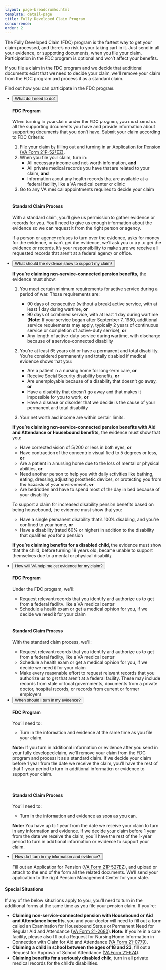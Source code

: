 ```yaml
---
layout: page-breadcrumbs.html
template: detail-page
title: Fully Developed Claim Program
concurrence:
order: 2
---
```


<div class="va-introtext">

The Fully Developed Claim (FDC) program is the fastest way to get your claim processed, and there’s no risk to your taking part in it. Just send in all your evidence, or supporting documents, when you file your claim. Participation in the FDC program is optional and won’t affect your benefits.

If you file a claim in the FDC program and we decide that additional documents exist that we need to decide your claim, we'll remove your claim from the FDC program and process it as a standard claim.

Find out how you can participate in the FDC program.

</div>

<div class="usa-accordion">
<ul class="usa-unstyled-list">
<li>
<button class="usa-button-unstyled usa-accordion-button" aria-controls="need-to-do">What do I need to do?</button>
<div id="need-to-do" class="usa-accordion-content">

#### FDC Program 

When turning in your claim under the FDC program, you must send us all the supporting documents you have and provide information about supporting documents that you don’t have.
Submit your claim according to FDC Criteria:

1. File your claim by filling out and turning in an [Application for Pension (VA Form 21P-527EZ)](/pension/application/527EZ/).
2. When you file your claim, turn in:
    - All necessary income and net-worth information, **and**
    - All private medical records you have that are related to your claim, **and**
    - Information about any health records that are available at a federal facility, like a VA medical center or clinic
3. Go to any VA medical appointments required to decide your claim

<br>

#### Standard Claim Process

With a standard claim, you’ll give us permission to gather evidence or records for you. You’ll need to give us enough information about the evidence so we can request it from the right person or agency.

If a person or agency refuses to turn over the evidence, asks for money for the evidence, or can’t get the evidence, we'll ask you to try to get the evidence or records. It’s your responsibility to make sure we receive all requested records that aren’t at a federal agency or office.

</div>
</li>
<li>
<button class="usa-button-unstyled usa-accordion-button" aria-controls="evidence-must-show">What should the evidence show to support my claim?</button>
<div id="evidence-must-show" class="usa-accordion-content">

**If you’re claiming non-service-connected pension benefits,** the evidence must show:
1. You meet certain minimum requirements for active service during a period of war. Those requirements are:

    - 90 days of consecutive (without a break) active service, with at least 1 day during wartime, **or**
    - 90 days of combined service, with at least 1 day during wartime
    (**Note:** If your service began after September 7, 1980, additional service requirements may apply, typically 2 years of continuous service or completion of active-duty service), **or**
    - Any length of active-duty service during wartime, with discharge because of a service-connected disability

2. You’re at least 65 years old or have a permanent and total disability. You’re considered permanently and totally disabled if medical evidence shows that you:

    - Are a patient in a nursing home for long-term care, **or**
    - Receive Social Security disability benefits, **or**
    - Are unemployable because of a disability that doesn’t go away, **or**
    - Have a disability that doesn’t go away and that makes it impossible for you to work, **or**
    - Have a disease or disorder that we decide is the cause of your permanent and total disability

3. Your net worth and income are within certain limits.

**If you’re claiming non-service-connected pension benefits with Aid and Attendance or Housebound benefits,** the evidence must show that you:

  - Have corrected vision of 5/200 or less in both eyes, **or**
  - Have contraction of the concentric visual field to 5 degrees or less, **or**
  - Are a patient in a nursing home due to the loss of mental or physical abilities, **or**
  - Need another person to help you with daily activities like bathing, eating, dressing, adjusting prosthetic devices, or protecting you from the hazards of your environment, **or**
  - Are bedridden and have to spend most of the day in bed because of your disability

To support a claim for increased disability pension benefits based on being housebound, the evidence must show that you:

  - Have a single permanent disability that’s 100% disabling, and you’re confined to your home, **or**
  - Have a disability (rated 60% or higher) in addition to the disability that qualifies you for a pension

**If you’re claiming benefits for a disabled child,** the evidence must show that the child, before turning 18 years old, became unable to support themselves due to a mental or physical disability.

</div>
</li>
<li>
<button class="usa-button-unstyled usa-accordion-button" aria-controls="va-will-help">How will VA help me get evidence for my claim?</button>
<div id="va-will-help" class="usa-accordion-content">

#### FDC Program

Under the FDC program, we'll:
- Request relevant records that you identify and authorize us to get from a federal facility, like a VA medical center
- Schedule a health exam or get a medical opinion for you, if we decide we need it for your claim

<br>

#### Standard Claim Process

With the standard claim process, we'll:
- Request relevant records that you identify and authorize us to get from a federal facility, like a VA medical center
- Schedule a health exam or get a medical opinion for you, if we decide we need it for your claim
- Make every reasonable effort to request relevant records that you authorize us to get that aren’t at a federal facility. These may include records from state or local governments, documents from a private doctor, hospital records, or records from current or former employers

</div>
</li>
<li>
<button class="usa-button-unstyled usa-accordion-button" aria-controls="when-to-send">When should I turn in my evidence?</button>
<div id="when-to-send" class="usa-accordion-content">

#### FDC Program 

You’ll need to:
- Turn in the information and evidence at the same time as you file your claim.
<div class="usa-alert usa-alert-warning no-background-image">

**Note:** If you turn in additional information or evidence after you send in your fully developed claim, we’ll remove your claim from the FDC program and process it as a standard claim. If we decide your claim before 1 year from the date we receive the claim, you’ll have the rest of that 1-year period to turn in additional information or evidence to support your claim.

</div>

<br>

#### Standard Claim Process

You’ll need to:
- Turn in the information and evidence as soon as you can.

<div class="usa-alert usa-alert-warning no-background-image">

**Note:** You have up to 1 year from the date we receive your claim to turn in any information and evidence. If we decide your claim before 1 year from the date we receive the claim, you’ll have the rest of the 1-year period to turn in additional information or evidence to support your claim.

</div>
</div>
</li>
<li>
<button class="usa-button-unstyled usa-accordion-button" aria-controls="where-to-send">How do I turn in my information and evidence?</button>
<div id="where-to-send" class="usa-accordion-content">

Fill out an Application for Pension ([VA Form 21P-527EZ](/pension/application/527EZ/)), and upload or attach to the end of the form all the related documents. We’ll send your application to the right Pension Management Center for your state.

</div>
</li>
</ul>
</div>

<div class="feature" markdown=“1”>

#### Special Situations
If any of the below situations apply to you, you’ll need to turn in the additional forms at the same time as you file your pension claim.
If you’re:
- **Claiming non-service-connected pension with Housebound or Aid and Attendance benefits**, you and your doctor will need to fill out a form called an Examination for Housebound Status or Permanent Need for Regular Aid and Attendance ([VA Form 21-2680](https://www.va.gov/vaforms/form_detail.asp?FormNo=21-2680)). **Note:** If you’re in a care facility, please also fill out a Request for Nursing Home Information in Connection with Claim for Aid and Attendance ([VA Form 21-0779](https://www.va.gov/vaforms/form_detail.asp?FormNo=21-0779)).
- **Claiming a child in school between the ages of 18 and 23**, fill out a Request for Approval of School Attendance ([VA Form 21-674](https://www.va.gov/vaforms/form_detail.asp?FormNo=21-674)).
- **Claiming benefits for a seriously disabled child**, turn in all private medical records for the child’s disabilities.

</div>

<script src="https://standards.usa.gov/assets/js/vendor/uswds.min.js" type="text/javascript"></script>
